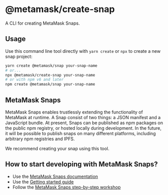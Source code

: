 # @metamask/create-snap

A CLI for creating MetaMask Snaps.

## Usage

Use this command line tool directly with `yarn create` or `npx` to create a new snap project:

```sh
yarn create @metamask/snap your-snap-name
# or...
npx @metamask/create-snap your-snap-name
# or with npm v6 and later
npm create @metamask/snap your-snap-name
```

## MetaMask Snaps

MetaMask Snaps enables trustlessly extending the functionality of MetaMask at runtime.
A Snap consist of two things: a JSON manifest and a JavaScript bundle.
At present, Snaps can be published as npm packages on the public npm registry, or hosted locally during development.
In the future, it will be possible to publish snaps on many different platforms, including arbitrary npm registries and IPFS.

We recommend creating your snap using this tool.

## How to start developing with MetaMask Snaps?

- Use the [MetaMask Snaps documentation](https://docs.metamask.io/guide/snaps.html)
- Use the [Getting started guide](https://dev.to/metamask/metamask-snaps-dev-guide-3dm3)
- Follow the [MetaMask Snaps step-by-step workshop](https://github.com/ziad-saab/ethdenver-2023-metamask-snaps-workshop)
